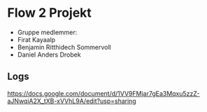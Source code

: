 # Flow 2 Projekt
- Gruppe medlemmer: 
-   Firat Kayaalp
-   Benjamin Ritthidech Sommervoll
-   Daniel Anders Drobek

## Logs
https://docs.google.com/document/d/1VV9FMjar7gEa3Mqxu5zzZ-aJNwqiA2X_tXB-xVVhL9A/edit?usp=sharing
